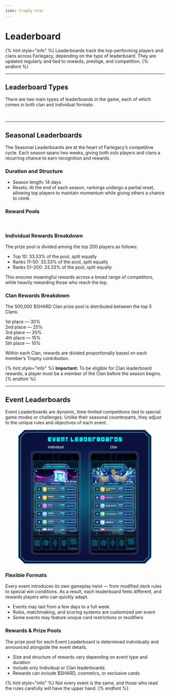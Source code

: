 ```yaml
---
icon: trophy-star
---
```


# Leaderboard

{% hint style="info" %}
Leaderboards track the top-performing players and clans across Farlegacy, depending on the type of leaderboard. They are updated regularly and tied to rewards, prestige, and competition.
{% endhint %}

***

## Leaderboard Types

There are two main types of leaderboards in the game, each of which comes in both clan and individual formats:

<figure><img src="../.gitbook/assets/Leaderboards2 (5).png" alt=""><figcaption></figcaption></figure>

***

## Seasonal Leaderboards

The Seasonal Leaderboards are at the heart of Farlegacy’s competitive cycle. Each season spans two weeks, giving both solo players and clans a recurring chance to earn recognition and rewards.

### Duration and Structure

* Season length: 14 days
* Resets: At the end of each season, rankings undergo a partial reset, allowing top players to maintain momentum while giving others a chance to climb

### Reward Pools

<figure><img src="../.gitbook/assets/RewardPools.png" alt=""><figcaption></figcaption></figure>

### Individual Rewards Breakdown

The prize pool is divided among the top 200 players as follows:

* Top 10: 33.33% of the pool, split equally
* Ranks 11–50: 33.33% of the pool, split equally
* Ranks 51–200: 33.33% of the pool, split equally

This ensures meaningful rewards across a broad range of competitors, while heavily rewarding those who reach the top.

### Clan Rewards Breakdown

The 500,000 $SHARD Clan prize pool is distributed between the top 5 Clans:

1st place — 30%\
2nd place — 25%\
3rd place — 20%\
4th place — 15%\
5th place — 10%

Within each Clan, rewards are divided proportionally based on each member’s Trophy contribution.

{% hint style="info" %}
**Important:** To be eligible for Clan leaderboard rewards, a player must be a member of the Clan before the season begins.
{% endhint %}

***

## Event Leaderboards

Event Leaderboards are dynamic, time-limited competitions tied to special game modes or challenges. Unlike their seasonal counterparts, they adjust to the unique rules and objectives of each event.

<figure><img src="../.gitbook/assets/EventLeaderB (5) (1).png" alt=""><figcaption></figcaption></figure>

### Flexible Formats

Every event introduces its own gameplay twist — from modified deck rules to special win conditions. As a result, each leaderboard feels different, and rewards players who can quickly adapt.

* Events may last from a few days to a full week
* Rules, matchmaking, and scoring systems are customized per event
* Some events may feature unique card restrictions or modifiers

### Rewards & Prize Pools

The prize pool for each Event Leaderboard is determined individually and announced alongside the event details.

* Size and structure of rewards vary depending on event type and duration
* Include only Individual or Clan leaderboards
* Rewards can include $SHARD, cosmetics, or exclusive cards

{% hint style="info" %}
Not every event is the same, and those who read the rules carefully will have the upper hand.
{% endhint %}
